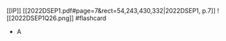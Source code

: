 [[IP]]
[[2022DSEP1.pdf#page=7&rect=54,243,430,332|2022DSEP1, p.7]]
![[2022DSEP1Q26.png]] #flashcard 
- A
<!--ID: 1730701092409-->


